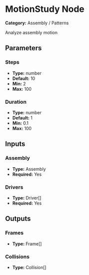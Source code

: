 
# MotionStudy Node

**Category:** Assembly / Patterns

Analyze assembly motion

## Parameters


### Steps
- **Type:** number
- **Default:** 10
- **Min:** 2
- **Max:** 100



### Duration
- **Type:** number
- **Default:** 1
- **Min:** 0.1
- **Max:** 100



## Inputs


### Assembly
- **Type:** Assembly
- **Required:** Yes



### Drivers
- **Type:** Driver[]
- **Required:** Yes



## Outputs


### Frames
- **Type:** Frame[]



### Collisions
- **Type:** Collision[]




